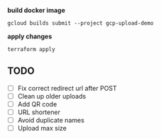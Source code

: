 
**build docker image**
```
gcloud builds submit --project gcp-upload-demo
```

**apply changes**
```
terraform apply
```


## TODO
* [ ] Fix correct redirect url after POST
* [ ] Clean up older uploads
* [ ] Add QR code
* [ ] URL shortener
* [ ] Avoid duplicate names
* [ ] Upload max size